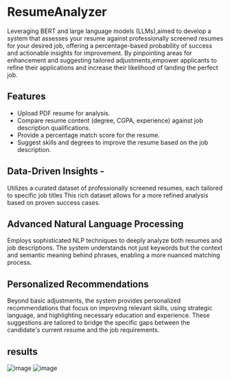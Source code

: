 # ResumeAnalyzer
Leveraging BERT and large language models (LLMs),aimed to develop a system that assesses your resume against professionally
screened resumes for your desired job, offering a percentage-based probability of success and actionable insights for improvement. By pinpointing areas for
enhancement and suggesting tailored adjustments,empower applicants to refine their applications and increase their likelihood of landing the perfect job.

## Features
- Upload PDF resume for analysis.
- Compare resume content (degree, CGPA, experience) against job description qualifications.
- Provide a percentage match score for the resume.
- Suggest skills and degrees to improve the resume based on the job description.


## Data-Driven Insights - 
Utilizes a curated dataset of professionally screened resumes, each tailored to specific job titles
This rich dataset allows for a more refined analysis based on proven success cases.

## Advanced Natural Language Processing 
Employs sophisticated NLP techniques to deeply analyze both resumes and job descriptions.
The system understands not just keywords but the context and semantic meaning behind phrases, enabling a more nuanced matching process.

## Personalized Recommendations 
Beyond basic adjustments, the system provides personalized recommendations that focus on improving relevant skills, using strategic language,
and highlighting necessary education and experience. These suggestions are tailored to bridge the specific gaps between the candidate's current resume and the job requirements.

  
## results 
![image](https://github.com/user-attachments/assets/281a9bd7-46ac-4ebb-a68c-8556fdc946ab)
![image](https://github.com/user-attachments/assets/55271452-263a-44de-bac0-0c76cdde8039)
